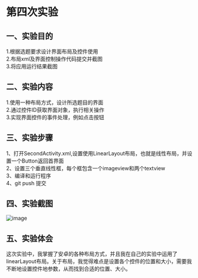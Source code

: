 # 第四次实验  

## 一、实验目的  
1.根据选题要求设计界面布局及控件使用   
2.布局xml及界面控制操作代码提交并截图   
3.将应用运行结果截图    

## 二、实验内容  
1.使用一种布局方式，设计所选题目的界面     
2.通过控件ID获取界面对象，执行相关操作   
3.实现界面控件的事件处理，例如点击按钮    

## 三、实验步骤 
1、打开SecondActivity.xml,设置使用LinearLayout布局，也就是线性布局，并设置一个Button返回首界面      
2、设置三个垂直线性框，每个框包含一个imageview和两个textview      
3、编译和运行程序        
4、git push 提交    

## 四、实验截图 
![image](https://github.com/woshilinglei/android-labs-2018/blob/master/soft1614080902224/123456_20180531234714.png)
 


## 五、实验体会    
这次实验中，我掌握了安卓的各种布局方式，并且我在自己的实验中运用了linearLayout布局。关于布局，我觉得难点是设置各个控件的位置和大小，需要我不断地设置控件地参数，从而找到合适的位置、大小。
